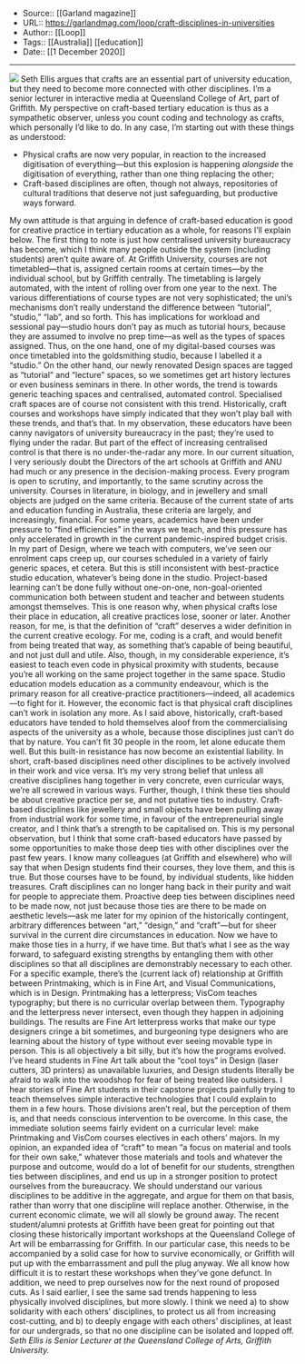 ﻿
  * Source:: [[Garland magazine]]
  * URL:: https://garlandmag.com/loop/craft-disciplines-in-universities
  * Author:: [[Loop]]
  * Tags:: [[Australia]] [[education]]
  * Date:: [[1 December 2020]]


* * *
[![](https://garlandmag.com/wp-content/uploads/2020/12/studio4.jpg)](https://garlandmag.com/wp-content/uploads/2020/12/studio4.jpg)
Seth Ellis argues that crafts are an essential part of university education, but they need to become more connected with other disciplines.
I’m a senior lecturer in interactive media at Queensland College of Art, part of Griffith. My perspective on craft-based tertiary education is thus as a sympathetic observer, unless you count coding and technology as crafts, which personally I’d like to do. In any case, I’m starting out with these things as understood:
  * Physical crafts are now very popular, in reaction to the increased digitisation of everything—but this explosion is happening _alongside_ the digitisation of everything, rather than one thing replacing the other;
  * Craft-based disciplines are often, though not always, repositories of cultural traditions that deserve not just safeguarding, but productive ways forward.


My own attitude is that arguing in defence of craft-based education is good for creative practice in tertiary education as a whole, for reasons I’ll explain below.
The first thing to note is just how centralised university bureaucracy has become, which I think many people outside the system (including students) aren’t quite aware of. At Griffith University, courses are not timetabled—that is, assigned certain rooms at certain times—by the individual school, but by Griffith centrally. The timetabling is largely automated, with the intent of rolling over from one year to the next. The various differentiations of course types are not very sophisticated; the uni’s mechanisms don’t really understand the difference between “tutorial”, “studio,” “lab”, and so forth. This has implications for workload and sessional pay—studio hours don’t pay as much as tutorial hours, because they are assumed to involve no prep time—as well as the types of spaces assigned. Thus, on the one hand, one of my digital-based courses was once timetabled into the goldsmithing studio, because I labelled it a “studio.” On the other hand, our newly renovated Design spaces are tagged as “tutorial” and “lecture” spaces, so we sometimes get art history lectures or even business seminars in there.
In other words, the trend is towards generic teaching spaces and centralised, automated control. Specialised craft spaces are of course not consistent with this trend. Historically, craft courses and workshops have simply indicated that they won’t play ball with these trends, and that’s that. In my observation, these educators have been canny navigators of university bureaucracy in the past; they’re used to flying under the radar. But part of the effect of increasing centralised control is that there is no under-the-radar any more. In our current situation, I very seriously doubt the Directors of the art schools at Griffith and ANU had much or any presence in the decision-making process. Every program is open to scrutiny, and importantly, to the same scrutiny across the university. Courses in literature, in biology, and in jewellery and small objects are judged on the same criteria.
Because of the current state of arts and education funding in Australia, these criteria are largely, and increasingly, financial. For some years, academics have been under pressure to “find efficiencies” in the ways we teach, and this pressure has only accelerated in growth in the current pandemic-inspired budget crisis. In my part of Design, where we teach with computers, we’ve seen our enrolment caps creep up, our courses scheduled in a variety of fairly generic spaces, et cetera. But this is still inconsistent with best-practice studio education, whatever’s being done in the studio. Project-based learning can’t be done fully without one-on-one, non-goal-oriented communication both between student and teacher and between students amongst themselves. This is one reason why, when physical crafts lose their place in education, all creative practices lose, sooner or later.
Another reason, for me, is that the definition of “craft” deserves a wider definition in the current creative ecology. For me, coding is a craft, and would benefit from being treated that way, as something that’s capable of being beautiful, and not just dull and utile. Also, though, in my considerable experience, it’s easiest to teach even code in physical proximity with students, because you’re all working on the same project together in the same space. Studio education models education as a community endeavour, which is the primary reason for all creative-practice practitioners—indeed, all academics—to fight for it.
However, the economic fact is that physical craft disciplines can’t work in isolation any more. As I said above, historically, craft-based educators have tended to hold themselves aloof from the commercialising aspects of the university as a whole, because those disciplines just can’t do that by nature. You can’t fit 30 people in the room, let alone educate them well. But this built-in resistance has now become an existential liability.
In short, craft-based disciplines need other disciplines to be actively involved in their work and vice versa. It’s my very strong belief that unless all creative disciplines hang together in very concrete, even curricular ways, we’re all screwed in various ways. Further, though, I think these ties should be about creative practice per se, and not putative ties to industry. Craft-based disciplines like jewellery and small objects have been pulling away from industrial work for some time, in favour of the entrepreneurial single creator, and I think that’s a strength to be capitalised on.
This is my personal observation, but I think that some craft-based educators have passed by some opportunities to make those deep ties with other disciplines over the past few years. I know many colleagues (at Griffith and elsewhere) who will say that when Design students find their courses, they love them, and this is true. But those courses have to be found, by individual students, like hidden treasures. Craft disciplines can no longer hang back in their purity and wait for people to appreciate them. Proactive deep ties between disciplines need to be made now, not just because those ties are there to be made on aesthetic levels—ask me later for my opinion of the historically contingent, arbitrary differences between “art,” “design,” and “craft”—but for sheer survival in the current dire circumstances in education. Now we have to make those ties in a hurry, if we have time. But that’s what I see as the way forward, to safeguard existing strengths by entangling them with other disciplines so that all disciplines are demonstrably necessary to each other.
For a specific example, there’s the (current lack of) relationship at Griffith between Printmaking, which is in Fine Art, and Visual Communications, which is in Design. Printmaking has a letterpress; VisCom teaches typography; but there is no curricular overlap between them. Typography and the letterpress never intersect, even though they happen in adjoining buildings. The results are Fine Art letterpress works that make our type designers cringe a bit sometimes, and burgeoning type designers who are learning about the history of type without ever seeing movable type in person. This is all objectively a bit silly, but it’s how the programs evolved. I’ve heard students in Fine Art talk about the “cool toys” in Design (laser cutters, 3D printers) as unavailable luxuries, and Design students literally be afraid to walk into the woodshop for fear of being treated like outsiders. I hear stories of Fine Art students in their capstone projects painfully trying to teach themselves simple interactive technologies that I could explain to them in a few hours. Those divisions aren’t real, but the perception of them is, and that needs conscious intervention to be overcome. In this case, the immediate solution seems fairly evident on a curricular level: make Printmaking and VisCom courses electives in each others’ majors.
In my opinion, an expanded idea of “craft” to mean “a focus on material and tools for their own sake,” whatever those materials and tools and whatever the purpose and outcome, would do a lot of benefit for our students, strengthen ties between disciplines, and end us up in a stronger position to protect ourselves from the bureaucracy. We should understand our various disciplines to be additive in the aggregate, and argue for them on that basis, rather than worry that one discipline will replace another. Otherwise, in the current economic climate, we will all slowly be ground away.
The recent student/alumni protests at Griffith have been great for pointing out that closing these historically important workshops at the Queensland College of Art will be embarrassing for Griffith. In our particular case, this needs to be accompanied by a solid case for how to survive economically, or Griffith will put up with the embarrassment and pull the plug anyway. We all know how difficult it is to restart these workshops when they’ve gone defunct. In addition, we need to prep ourselves now for the next round of proposed cuts. As I said earlier, I see the same sad trends happening to less physically involved disciplines, but more slowly. I think we need a) to show solidarity with each others’ disciplines, to protect us all from increasing cost-cutting, and b) to deeply engage with each others’ disciplines, at least for our undergrads, so that no one discipline can be isolated and lopped off.
 _Seth Ellis is Senior Lecturer at the Queensland College of Arts, Griffith University._
